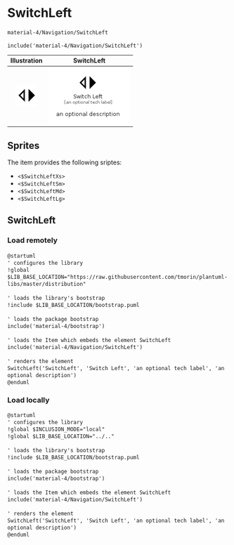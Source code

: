 # SwitchLeft


```text
material-4/Navigation/SwitchLeft
```

```text
include('material-4/Navigation/SwitchLeft')
```



| Illustration | SwitchLeft |
| :---: | :---: |
| ![illustration for Illustration](../../material-4/Navigation/SwitchLeft.png) | ![illustration for SwitchLeft](../../material-4/Navigation/SwitchLeft.Local.png) |



## Sprites
The item provides the following sriptes:

- `<$SwitchLeftXs>`
- `<$SwitchLeftSm>`
- `<$SwitchLeftMd>`
- `<$SwitchLeftLg>`





## SwitchLeft

### Load remotely
```plantuml
@startuml
' configures the library
!global $LIB_BASE_LOCATION="https://raw.githubusercontent.com/tmorin/plantuml-libs/master/distribution"

' loads the library's bootstrap
!include $LIB_BASE_LOCATION/bootstrap.puml

' loads the package bootstrap
include('material-4/bootstrap')

' loads the Item which embeds the element SwitchLeft
include('material-4/Navigation/SwitchLeft')

' renders the element
SwitchLeft('SwitchLeft', 'Switch Left', 'an optional tech label', 'an optional description')
@enduml
```

### Load locally
```plantuml
@startuml
' configures the library
!global $INCLUSION_MODE="local"
!global $LIB_BASE_LOCATION="../.."

' loads the library's bootstrap
!include $LIB_BASE_LOCATION/bootstrap.puml

' loads the package bootstrap
include('material-4/bootstrap')

' loads the Item which embeds the element SwitchLeft
include('material-4/Navigation/SwitchLeft')

' renders the element
SwitchLeft('SwitchLeft', 'Switch Left', 'an optional tech label', 'an optional description')
@enduml
```

